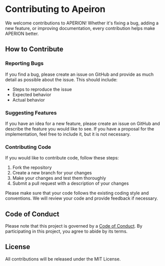 # Contributing to Apeiron

We welcome contributions to APERION! Whether it's fixing a bug, adding a new feature, or improving documentation, every contribution helps make APERION better.

## How to Contribute

### Reporting Bugs

If you find a bug, please create an issue on GitHub and provide as much detail as possible about the issue. This should include:

- Steps to reproduce the issue
- Expected behavior
- Actual behavior

### Suggesting Features

If you have an idea for a new feature, please create an issue on GitHub and describe the feature you would like to see. If you have a proposal for the implementation, feel free to include it, but it is not necessary.

### Contributing Code

If you would like to contribute code, follow these steps:

1. Fork the repository
2. Create a new branch for your changes
3. Make your changes and test them thoroughly
4. Submit a pull request with a description of your changes

Please make sure that your code follows the existing coding style and conventions. We will review your code and provide feedback if necessary.

## Code of Conduct

Please note that this project is governed by a [Code of Conduct](CODE_OF_CONDUCT.md). By participating in this project, you agree to abide by its terms.

## License

All contributions will be released under the MIT License.
